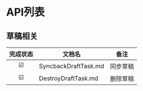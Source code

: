 # API列表

## 草稿相关
| 完成状态 | 文档名 | 备注 | 
| :-: | -| - | 
| ☑️ | SyncbackDraftTask.md | 同步草稿 |
| ☑️ | DestroyDraftTask.md | 删除草稿 |
